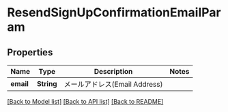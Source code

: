 # ResendSignUpConfirmationEmailParam

## Properties

Name | Type | Description | Notes
------------ | ------------- | ------------- | -------------
**email** | **String** | メールアドレス(Email Address) | 

[[Back to Model list]](../README.md#documentation-for-models) [[Back to API list]](../README.md#documentation-for-api-endpoints) [[Back to README]](../README.md)


